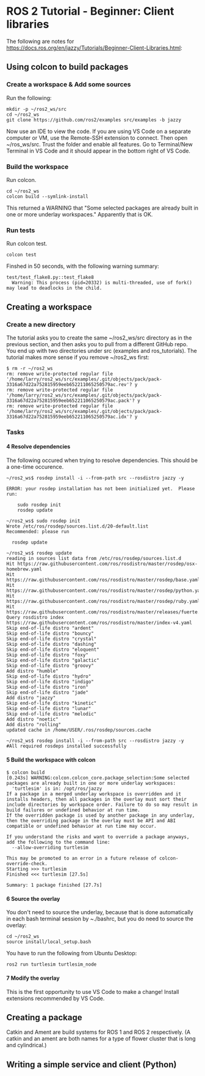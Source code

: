 # ROS 2 Tutorial - Beginner: Client libraries

The following are notes for <https://docs.ros.org/en/jazzy/Tutorials/Beginner-Client-Libraries.html>:

## Using colcon to build packages

### Create a workspace & Add some sources

Run the following:

    mkdir -p ~/ros2_ws/src
    cd ~/ros2_ws
    git clone https://github.com/ros2/examples src/examples -b jazzy

Now use an IDE to view the code. If you are using VS Code on a separate computer or VM, use the Remote-SSH extension to connect. Then open ~/ros_ws/src. Trust the folder and enable all features. Go to Terminal/New Terminal in VS Code and it should appear in the bottom right of VS Code.

### Build the workspace

Run colcon.

    cd ~/ros2_ws
    colcon build --symlink-install

This returned a WARNING that "Some selected packages are already built in one or more underlay workspaces." Apparently that is OK.

### Run tests

Run colcon test.

    colcon test

Finshed in 50 seconds, with the following warning summary:

    test/test_flake8.py::test_flake8
      Warning: This process (pid=20332) is multi-threaded, use of fork() may lead to deadlocks in the child.

## Creating a workspace

### Create a new directory

The tutorial asks you to create the same ~/ros2_ws/src directory as in the previous section, and then asks you to pull from a different GitHub repo. You end up with two directories under src (examples and ros_tutorials). The tutorial makes more sense if you remove ~/ros2_ws first:

    $ rm -r ~/ros2_ws
    rm: remove write-protected regular file '/home/larry/ros2_ws/src/examples/.git/objects/pack/pack-3316a67d22a752815959eeb652211065250579ac.rev'? y
    rm: remove write-protected regular file '/home/larry/ros2_ws/src/examples/.git/objects/pack/pack-3316a67d22a752815959eeb652211065250579ac.pack'? y
    rm: remove write-protected regular file '/home/larry/ros2_ws/src/examples/.git/objects/pack/pack-3316a67d22a752815959eeb652211065250579ac.idx'? y

### Tasks

#### 4 Resolve dependencies

The following occured when trying to resolve dependencies. This should be a one-time occurence.

    ~/ros2_ws$ rosdep install -i --from-path src --rosdistro jazzy -y

    ERROR: your rosdep installation has not been initialized yet.  Please run:

        sudo rosdep init
        rosdep update

    ~/ros2_ws$ sudo rosdep init
    Wrote /etc/ros/rosdep/sources.list.d/20-default.list
    Recommended: please run

      rosdep update

    ~/ros2_ws$ rosdep update
    reading in sources list data from /etc/ros/rosdep/sources.list.d
    Hit https://raw.githubusercontent.com/ros/rosdistro/master/rosdep/osx-homebrew.yaml
    Hit https://raw.githubusercontent.com/ros/rosdistro/master/rosdep/base.yaml
    Hit https://raw.githubusercontent.com/ros/rosdistro/master/rosdep/python.yaml
    Hit https://raw.githubusercontent.com/ros/rosdistro/master/rosdep/ruby.yaml
    Hit https://raw.githubusercontent.com/ros/rosdistro/master/releases/fuerte.yaml
    Query rosdistro index https://raw.githubusercontent.com/ros/rosdistro/master/index-v4.yaml
    Skip end-of-life distro "ardent"
    Skip end-of-life distro "bouncy"
    Skip end-of-life distro "crystal"
    Skip end-of-life distro "dashing"
    Skip end-of-life distro "eloquent"
    Skip end-of-life distro "foxy"
    Skip end-of-life distro "galactic"
    Skip end-of-life distro "groovy"
    Add distro "humble"
    Skip end-of-life distro "hydro"
    Skip end-of-life distro "indigo"
    Skip end-of-life distro "iron"
    Skip end-of-life distro "jade"
    Add distro "jazzy"
    Skip end-of-life distro "kinetic"
    Skip end-of-life distro "lunar"
    Skip end-of-life distro "melodic"
    Add distro "noetic"
    Add distro "rolling"
    updated cache in /home/USER/.ros/rosdep/sources.cache

    ~/ros2_ws$ rosdep install -i --from-path src --rosdistro jazzy -y
    #All required rosdeps installed successfully

#### 5 Build the workspace with colcon

    $ colcon build
    [0.243s] WARNING:colcon.colcon_core.package_selection:Some selected packages are already built in one or more underlay workspaces:
      'turtlesim' is in: /opt/ros/jazzy
    If a package in a merged underlay workspace is overridden and it installs headers, then all packages in the overlay must sort their include directories by workspace order. Failure to do so may result in build failures or undefined behavior at run time.
    If the overridden package is used by another package in any underlay, then the overriding package in the overlay must be API and ABI compatible or undefined behavior at run time may occur.

    If you understand the risks and want to override a package anyways, add the following to the command line:
      --allow-overriding turtlesim

    This may be promoted to an error in a future release of colcon-override-check.
    Starting >>> turtlesim
    Finished <<< turtlesim [27.5s]                       

    Summary: 1 package finished [27.7s]

#### 6 Source the overlay

You don't need to source the underlay, because that is done automatically in each bash terminal session by ~./bashrc, but you do need to source the overlay:

    cd ~/ros2_ws
    source install/local_setup.bash

You have to run the following from Ubuntu Desktop:

    ros2 run turtlesim turtlesim_node

#### 7 Modify the overlay

This is the first opportunity to use VS Code to make a change! Install extensions recommended by VS Code.

## Creating a package

Catkin and Ament are build systems for ROS 1 and ROS 2 respectively. (A catkin and an ament are both names for a type of flower cluster that is long and cylindrical.)

## Writing a simple service and client (Python)